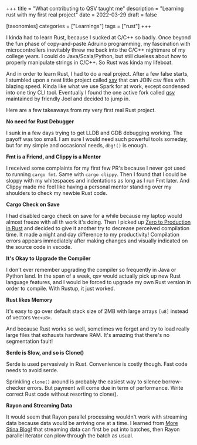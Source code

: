 +++
title = "What contributing to QSV taught me"
description = "Learning rust with my first real project"
date = 2022-03-29
draft = false

[taxonomies]
categories = ["Learnings"]
tags = ["rust"]
+++

I kinda had to learn Rust, because I sucked at C/C++ so badly. Once beyond the fun phase of copy-and-paste Adruino programming, my fascination with microcontrollers inevitably threw me back into the C/C++ nightmare of my college years. I could do Java/Scala/Python, but still clueless about how to properly manipulate strings in C/C++. So Rust was kinda my lifeboat.

<!-- more -->

And in order to learn Rust, I had to do a real project. After a few false starts, I stumbled upon a neat little project called [xsv](https://github.com/BurntSushi/xsv) that can JOIN csv files with blazing speed. Kinda like what we use Spark for at work, except condensed into one tiny CLI tool. Eventually I found the one active fork called [qsv](https://github.com/jqnatividad/qsv) maintained by friendly Joel and decided to jump in.

Here are a few takeaways from my very first real Rust project.

__No need for Rust Debugger__

I sunk in a few days trying to get LLDB and GDB debugging working. The payoff was too small. I am sure I would need such powerful tools someday, but for my simple and occasional needs, `dbg!()` is enough.


__Fmt is a Friend, and Clippy is a Mentor__

I received some complaints for my first few PR's because I never got used to running `cargo fmt`. Same with `cargo clippy`. Then I found that I could be sloppy with my whitespaces and indentations as long as I run Fmt later. And Clippy made me feel like having a personal mentor standing over my shoulders to check my newbie Rust code.

__Cargo Check on Save__

I had disabled cargo check on save for a while because my laptop would almost freeze with all th work it's doing. Then I picked up [Zero to Production in Rust](https://algoluca.gumroad.com/l/zero2prod) and decided to give it another try to decrease perceived compilation time. It made a night and day difference to my productivity! Compilation errors appears immediately after making changes and visually indicated on the source code in vscode.

__It's Okay to Upgrade the Compiler__

I don't ever remember upgrading the compiler so frequently in Java or Python land. In the span of a week, qsv would actually pick up new Rust language features, and I would be forced to upgrade my own Rust version in order to compile. With Rustup, it just worked.


__Rust likes Memory__


It's easy to go over default stack size of 2MB with large arrays `[u8]` instead of vectors `Vec<u8>`.

And because Rust works so well, sometimes we forget and try to load really large files that exhausts hardware RAM. It's amazing that there's no segmentation fault!


__Serde is Slow, and so is Clone()__

Serde is used pervasively in Rust. Convenience is costly though. Fast code needs to avoid serde.

Sprinkling `clone()` around is probably the easiest way to silence borrow-checker errors. But payment will come due in term of performance. Write correct Rust code without resorting to clone().


__Rayon and Streaming Data__


It would seem that Rayon parallel processing wouldn't work with streaming data because data would be arriving one at a time. I learned from [More Stina Blog!](https://morestina.net/blog/1432/parallel-stream-processing-with-rayon) that streaming data can first be put into batches, then Rayon parallel iterator can plow through the batch as usual.






